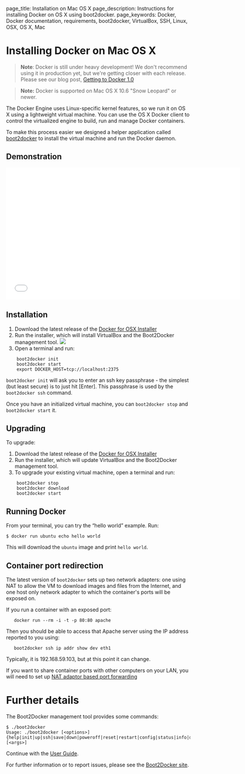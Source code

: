 page_title: Installation on Mac OS X
page_description: Instructions for installing Docker on OS X using boot2docker.
page_keywords: Docker, Docker documentation, requirements, boot2docker, VirtualBox, SSH, Linux, OSX, OS X, Mac

# Installing Docker on Mac OS X

> **Note**:
> Docker is still under heavy development! We don't recommend using it in
> production yet, but we're getting closer with each release. Please see
> our blog post, [Getting to Docker 1.0](
> http://blog.docker.io/2013/08/getting-to-docker-1-0/)

> **Note:**
> Docker is supported on Mac OS X 10.6 "Snow Leopard" or newer.

The Docker Engine uses Linux-specific kernel features, so we run it on OS X
using a lightweight virtual machine.  You can use the OS X Docker client to
control the virtualized engine to build, run and manage Docker containers.

To make this process easier we designed a helper application called
[boot2docker](https://github.com/boot2docker/boot2docker) to install the
virtual machine and run the Docker daemon.

## Demonstration

<iframe width="640" height="360" src="//www.youtube.com/embed/wQsrKX4588U?rel=0" frameborder="0" allowfullscreen></iframe>

## Installation

1. Download the latest release of the [Docker for OSX Installer](
   https://github.com/boot2docker/osx-installer/releases)
2. Run the installer, which will install VirtualBox and the Boot2Docker management
   tool.
   ![](/installation/images/osx-installer.png)
3. Open a terminal and run:

```
	boot2docker init
	boot2docker start
	export DOCKER_HOST=tcp://localhost:2375
```

`boot2docker init` will ask you to enter an ssh key passphrase - the simplest
(but least secure) is to just hit [Enter]. This passphrase is used by the
`boot2docker ssh` command.

Once you have an initialized virtual machine, you can `boot2docker stop`
and `boot2docker start` it.

## Upgrading

To upgrade:

1. Download the latest release of the [Docker for OSX Installer](
   https://github.com/boot2docker/osx-installer/releases)
2. Run the installer, which will update VirtualBox and the Boot2Docker management
   tool.
3. To upgrade your existing virtual machine, open a terminal and run:

```
	boot2docker stop
	boot2docker download
	boot2docker start
```

## Running Docker

From your terminal, you can try the “hello world” example. Run:

    $ docker run ubuntu echo hello world

This will download the `ubuntu` image and print `hello world`.

## Container port redirection

The latest version of `boot2docker` sets up two network adapters: one using NAT
to allow the VM to download images and files from the Internet, and one host only
network adapter to which the container's ports will be exposed on.

If you run a container with an exposed port:

```
   docker run --rm -i -t -p 80:80 apache
```

Then you should be able to access that Apache server using the IP address reported
to you using:

```
   boot2docker ssh ip addr show dev eth1
```

Typically, it is 192.168.59.103, but at this point it can change.

If you want to share container ports with other computers on your LAN, you will
need to set up [NAT adaptor based port forwarding](
https://github.com/boot2docker/boot2docker/blob/master/doc/WORKAROUNDS.md)

# Further details

The Boot2Docker management tool provides some commands:

```
$ ./boot2docker
Usage: ./boot2docker [<options>]
{help|init|up|ssh|save|down|poweroff|reset|restart|config|status|info|delete|download|version}
[<args>]
```

Continue with the [User Guide](/userguide/).

For further information or to report issues, please see the [Boot2Docker site](http://boot2docker.io).
